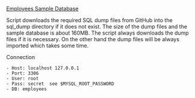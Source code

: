 [Employees Sample Database](https://dev.mysql.com/doc/employee/en/employees-preface.html)

Script downloads the required SQL dump files from GitHub into the sql_dump directory if it does not exist. 
The size of the dump files and the sample database is about 160MB. 
The script always downloads the dump files if it is necessary.
On the other hand the dump files will be always imported which takes some time. 

Connection

    - Host: localhost 127.0.0.1
    - Port: 3306
    - User: root
    - Pass: secret  see $MYSQL_ROOT_PASSWORD
    - DB: employees
